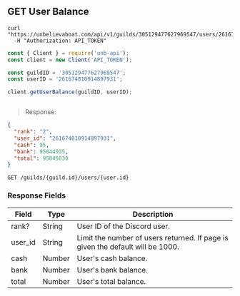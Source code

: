 ## GET User Balance

```shell
curl "https://unbelievaboat.com/api/v1/guilds/305129477627969547/users/261674810914897931"
  -H "Authorization: API_TOKEN"
```

```javascript
const { Client } = require('unb-api');
const client = new Client('API_TOKEN');

const guildID = '305129477627969547';
const userID = '261674810914897931';

client.getUserBalance(guildID, userID);
```

```python

```

> Response:

```json
{
  "rank": "2",
  "user_id": "261674810914897931",
  "cash": 95,
  "bank": 95044935,
  "total": 95045030
}
```

`GET /guilds/{guild.id}/users/{user.id}`

### Response Fields

Field | Type | Description
--------- | ------- | -----------
rank?       | String    | User ID of the Discord user.
user_id     | String    | Limit the number of users returned. If page is given the default will be 1000.
cash        | Number    | User's cash balance.
bank        | Number    | User's bank balance.
total       | Number    | User's total balance.
